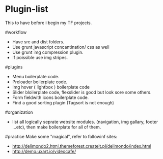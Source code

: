 # Plugin-list
This to have before i begin my TF projects.

#workflow
- Have src and dist folders.
- Use grunt javascript concantination/ css as well
- Use grunt img compression plugin.
- If poissible use img stripes.

#plugins
- Menu boilerplate code.
- Preloader boilerplate code.
- Img hover ( lightbox ) boilerplate code
- Slider bloilerplate code, flexslider is good but look sore some others.
- Form fieldwith icons boilerplate code.
- Find a good sorting plugin (Tagsort is not enough)

#organization
- list all logically seprate website modules. (navigation, img gallary, footer ...etc), then make boilerplate for all of them.

#practice
Make some "magical", refer to followinf sites:
-  http://delimondo2.html.themeforest.createit.pl/delimondo/index.html
-  http://demo.uxart.io/videocafe/

